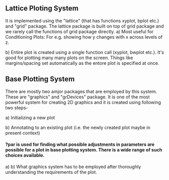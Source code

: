 ## Lattice Ploting System
It is implemented using the "lattice" (that has functions xyplot, bplot etc.) and "grid" package. The lattice package is built on top of grid package and we rarely call the
functions of grid package directly.
a) Most useful for Conditioning Plots: For e.g. showing how y changes with x across levels of z. 

b) Entire plot is created using a single function call (xyplot, bwplot etc.). 
It's good for plotting many many plots on the screen. Things like margins/spacing set automatically as the entore plot is specified at once.

## Base Plotting System
There are mostly two amjor packages that are employed by this system. These are "graphics" and "grDevices" package. It is one of the most
powerful system for creating 2D graphics and it is created using following two steps-

a) Initializing a new plot

b) Annotating to an existing plot (i.e. the newly created plot maybe in present context)

#### ?par is used for finding what possible adjustments in parameters are possible for a plot in base plotting system. There is a wide range of such choices available.





a) 
b) What graphics system has to be employed after thoroughly understanding the requirements of the plot.

